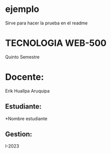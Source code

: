 # ejemplo
Sirve para hacer la prueba en el readme

# TECNOLOGIA WEB-500
Quinto Semestre
# Docente:
Erik Huallpa Aruquipa
## Estudiante:
*Nombre estudiante
## Gestion:
I-2023
